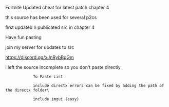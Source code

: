 Fortnite Updated cheat for latest patch chapter 4

this source has been used for several p2cs

first updated n publicated src in chapter 4

Have fun pasting

join my server for updates to src

https://discord.gg/xJnRybBgGm

i left the source incomplete so you don't paste directly

                To Paste List
                
                include directx errors can be fixed by adding the path of the directx folder\
                
                include imgui (easy)
